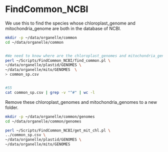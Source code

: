 # FindCommon_NCBI

We use this to find the species whose chloroplast_genome and mitochondria_genome are both in the database of NCBI.

```bash
mkdir -p ~/data/organelle/common
cd ~/data/organelle/common


#We need to know where are the chloroplast_genomes and mitochondria_genomes.
perl ~/Scripts/FindCommon_NCBI/find_common.pl \
~/data/organelle/plastid/GENOMES \
~/data/organelle/mito/GENOMES  \
> common_sp.csv


#55
cat common_sp.csv | grep -v "^#" | wc -l

```

Remove these chloroplast_genomes and mitochondria_genomes to a new folder.

```bash 
mkdir -p ~/data/organelle/common/genomes
cd ~/data/organelle/common/genomes

perl ~/Scripts/FindCommon_NCBI/get_mit_chl.pl \
../common_sp.csv \
~/data/organelle/plastid/GENOMES \
~/data/organelle/mito/GENOMES 

